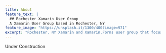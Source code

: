 ```yaml
---
title: About
feature_text: |
  ## Rochester Xamarin User Group
  A Xamarin User Group based in Rochester, NY
feature_image: "https://unsplash.it/1300/400?image=971"
excerpt: "Rochester, NY Xamarin and Xamarin.Forms user group that focuses on discussing and learning developer tools in the Xamarin space utilizing C#/CSharp and .NET/dotnet"
---
```


Under Construction
